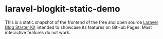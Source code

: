 # laravel-blogkit-static-demo

 This is a static snapshot of the frontend of the free and open source <a href="https://github.com/caendesilva/laravel-blogkit/">Laravel Blog Starter Kit</a> intended to showcase its features on GitHub Pages. Most interactive features do not work.
